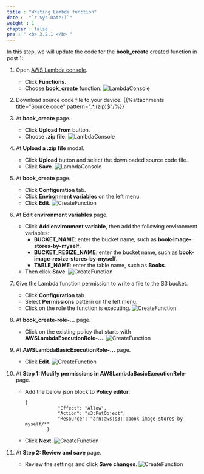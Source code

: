 ```yaml
---
title : "Writing Lambda function"
date :  "`r Sys.Date()`" 
weight : 1
chapter : false
pre : " <b> 3.2.1 </b> "
---
```

In this step, we will update the code for the **book_create** created function in post 1:

1. Open [AWS Lambda console](https://ap-southeast-2.console.aws.amazon.com/lambda/home?region=ap-southeast-2#/functions).
    - Click **Functions**.
    - Choose **book_create** function.
![LambdaConsole](/images/temp/1/23.png?width=90pc)

2. Download source code file to your device.
{{%attachments title="Source code" pattern=".*\.(zip)$"/%}}

3. At **book_create** page.
    - Click **Upload from** button.
    - Choose **.zip file**.
![LambdaConsole](/images/temp/1/24.png?width=90pc)

4. At **Upload a .zip file** modal.
    - Click **Upload** button and select the downloaded source code file.
    - Click **Save**.
![LambdaConsole](/images/temp/1/25.png?width=90pc)

5. At **book_create** page.
    - Click **Configuration** tab.
    - Click **Environment variables** on the left menu.
    - Click **Edit**.
![CreateFunction](/images/temp/1/26.png?width=90pc)

6. At **Edit environment variables** page.
    - Click **Add environment variable**, then add the following environment variables:
      - **BUCKET_NAME**: enter the bucket name, such as **book-image-stores-by-myself**.
      - **BUCKET_RESIZE_NAME**: enter the bucket name, such as **book-image-resize-stores-by-myself**.
      - **TABLE_NAME**: enter the table name, such as **Books**.
    - Then click **Save**.
![CreateFunction](/images/temp/1/27.png?width=90pc)

7. Give the Lambda function permission to write a file to the S3 bucket.
    - Click **Configuration** tab.
    - Select **Permissions** pattern on the left menu.
    - Click on the role the function is executing.
![CreateFunction](/images/temp/1/28.png?width=90pc)

8. At **book_create-role-...** page.
    - Click on the existing policy that starts with **AWSLambdaExecutionRole-...**.
![CreateFunction](/images/temp/1/29.png?width=90pc)

9. At **AWSLambdaBasicExecutionRole-...** page.
    - Click **Edit**.
![CreateFunction](/images/temp/1/30.png?width=90pc)

10. At **Step 1: Modify permissions in AWSLambdaBasicExecutionRole-** page.
    - Add the below json block to **Policy editor**.
      ```
      {
                  "Effect": "Allow",
                  "Action": "s3:PutObject",
                  "Resource": "arn:aws:s3:::book-image-stores-by-myself/*"
              }
      ```
    - Click **Next**.
![CreateFunction](/images/temp/1/31.png?width=90pc)

11. At **Step 2: Review and save** page.
    - Review the settings and click **Save changes**.
![CreateFunction](/images/temp/1/32.png?width=90pc)




